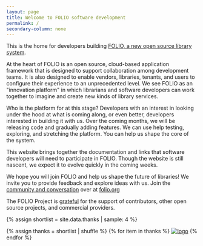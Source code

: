 ```yaml
---
layout: page
title: Welcome to FOLIO software development
permalink: /
secondary-column: none
---
```


This is the home for developers building [FOLIO, a new open source library
system](https://www.folio.org/).

At the heart of FOLIO is an open source, cloud-based application framework that
is designed to support collaboration among development teams.  It is also
designed to enable vendors, libraries, tenants, and users to configure their
experience to an unprecedented level.  We see FOLIO as an "innovation platform"
in which librarians and software developers can work together to imagine and
create new kinds of library services.

Who is the platform for at this stage?  Developers with an interest in looking
under the hood at what is coming along, or even better, developers interested
in building it with us.  Over the coming months, we will be releasing code and
gradually adding features.  We can use help testing, exploring, and stretching
the platform.  You can help us shape the core of the system.

This website brings together the documentation and links that software
developers will need to participate in FOLIO.  Though the website is still
nascent, we expect it to evolve quickly in the coming weeks.

We hope you will join FOLIO and help us shape the future of libraries!  We
invite you to provide feedback and explore ideas with us.  Join the
[community and conversation](community) over at [folio.org](https://www.folio.org/)

The FOLIO Project is [grateful](about/thanks) for the support of contributors,
other open source projects, and commercial providers.

{% assign shortlist = site.data.thanks | sample: 4 %}
<div class="text-centered">
{% assign thanks = shortlist | shuffle %}
{% for item in thanks %}
  <a href="{{ item.url }}" title="{{ item.name }}"><img src="{{ item.image }}" alt="logo" width="{{ item.width }}" height="{{ item.height }}"/></a>
{% endfor %}
</div>
